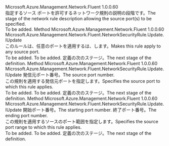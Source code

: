 <Type Name="IWithSourcePort" FullName="Microsoft.Azure.Management.Network.Fluent.NetworkSecurityRule.Update.IWithSourcePort">
  <TypeSignature Language="C#" Value="public interface IWithSourcePort" />
  <TypeSignature Language="ILAsm" Value=".class public interface auto ansi abstract IWithSourcePort" />
  <TypeSignature Language="DocId" Value="T:Microsoft.Azure.Management.Network.Fluent.NetworkSecurityRule.Update.IWithSourcePort" />
  <TypeSignature Language="VB.NET" Value="Public Interface IWithSourcePort" />
  <TypeSignature Language="F#" Value="type IWithSourcePort = interface" />
  <AssemblyInfo>
    <AssemblyName>Microsoft.Azure.Management.Network.Fluent</AssemblyName>
    <AssemblyVersion>1.0.0.60</AssemblyVersion>
  </AssemblyInfo>
  <Interfaces />
  <Docs>
    <summary>
            <span data-ttu-id="ab966-101">指定するソース ポートを許可するネットワーク規則の説明の段階です。</span><span class="sxs-lookup"><span data-stu-id="ab966-101">The stage of the network rule description allowing the source port(s) to be specified.</span></span>
            </summary>
    <remarks>To be added.</remarks>
  </Docs>
  <Members>
    <Member MemberName="FromAnyPort">
      <MemberSignature Language="C#" Value="public Microsoft.Azure.Management.Network.Fluent.NetworkSecurityRule.Update.IUpdate FromAnyPort ();" />
      <MemberSignature Language="ILAsm" Value=".method public hidebysig newslot virtual instance class Microsoft.Azure.Management.Network.Fluent.NetworkSecurityRule.Update.IUpdate FromAnyPort() cil managed" />
      <MemberSignature Language="DocId" Value="M:Microsoft.Azure.Management.Network.Fluent.NetworkSecurityRule.Update.IWithSourcePort.FromAnyPort" />
      <MemberSignature Language="VB.NET" Value="Public Function FromAnyPort () As IUpdate" />
      <MemberSignature Language="F#" Value="abstract member FromAnyPort : unit -&gt; Microsoft.Azure.Management.Network.Fluent.NetworkSecurityRule.Update.IUpdate" Usage="iWithSourcePort.FromAnyPort " />
      <MemberType>Method</MemberType>
      <AssemblyInfo>
        <AssemblyName>Microsoft.Azure.Management.Network.Fluent</AssemblyName>
        <AssemblyVersion>1.0.0.60</AssemblyVersion>
      </AssemblyInfo>
      <ReturnValue>
        <ReturnType>Microsoft.Azure.Management.Network.Fluent.NetworkSecurityRule.Update.IUpdate</ReturnType>
      </ReturnValue>
      <Parameters />
      <Docs>
        <summary>
            <span data-ttu-id="ab966-102">このルールは、任意のポートを適用するは、します。</span><span class="sxs-lookup"><span data-stu-id="ab966-102">Makes this rule apply to any source port.</span></span>
            </summary>
        <returns>To be added.</returns>
        <remarks>To be added.</remarks>
        <return><span data-ttu-id="ab966-103">定義の次のステージ。</span><span class="sxs-lookup"><span data-stu-id="ab966-103">The next stage of the definition.</span></span></return>
      </Docs>
    </Member>
    <Member MemberName="FromPort">
      <MemberSignature Language="C#" Value="public Microsoft.Azure.Management.Network.Fluent.NetworkSecurityRule.Update.IUpdate FromPort (int port);" />
      <MemberSignature Language="ILAsm" Value=".method public hidebysig newslot virtual instance class Microsoft.Azure.Management.Network.Fluent.NetworkSecurityRule.Update.IUpdate FromPort(int32 port) cil managed" />
      <MemberSignature Language="DocId" Value="M:Microsoft.Azure.Management.Network.Fluent.NetworkSecurityRule.Update.IWithSourcePort.FromPort(System.Int32)" />
      <MemberSignature Language="VB.NET" Value="Public Function FromPort (port As Integer) As IUpdate" />
      <MemberSignature Language="F#" Value="abstract member FromPort : int -&gt; Microsoft.Azure.Management.Network.Fluent.NetworkSecurityRule.Update.IUpdate" Usage="iWithSourcePort.FromPort port" />
      <MemberType>Method</MemberType>
      <AssemblyInfo>
        <AssemblyName>Microsoft.Azure.Management.Network.Fluent</AssemblyName>
        <AssemblyVersion>1.0.0.60</AssemblyVersion>
      </AssemblyInfo>
      <ReturnValue>
        <ReturnType>Microsoft.Azure.Management.Network.Fluent.NetworkSecurityRule.Update.IUpdate</ReturnType>
      </ReturnValue>
      <Parameters>
        <Parameter Name="port" Type="System.Int32" />
      </Parameters>
      <Docs>
        <param name="port"><span data-ttu-id="ab966-104">発信元ポート番号。</span><span class="sxs-lookup"><span data-stu-id="ab966-104">The source port number.</span></span></param>
        <summary>
            <span data-ttu-id="ab966-105">この規則を適用する発信元ポートを指定します。</span><span class="sxs-lookup"><span data-stu-id="ab966-105">Specifies the source port to which this rule applies.</span></span>
            </summary>
        <returns>To be added.</returns>
        <remarks>To be added.</remarks>
        <return><span data-ttu-id="ab966-106">定義の次のステージ。</span><span class="sxs-lookup"><span data-stu-id="ab966-106">The next stage of the definition.</span></span></return>
      </Docs>
    </Member>
    <Member MemberName="FromPortRange">
      <MemberSignature Language="C#" Value="public Microsoft.Azure.Management.Network.Fluent.NetworkSecurityRule.Update.IUpdate FromPortRange (int from, int to);" />
      <MemberSignature Language="ILAsm" Value=".method public hidebysig newslot virtual instance class Microsoft.Azure.Management.Network.Fluent.NetworkSecurityRule.Update.IUpdate FromPortRange(int32 from, int32 to) cil managed" />
      <MemberSignature Language="DocId" Value="M:Microsoft.Azure.Management.Network.Fluent.NetworkSecurityRule.Update.IWithSourcePort.FromPortRange(System.Int32,System.Int32)" />
      <MemberSignature Language="VB.NET" Value="Public Function FromPortRange (from As Integer, to As Integer) As IUpdate" />
      <MemberSignature Language="F#" Value="abstract member FromPortRange : int * int -&gt; Microsoft.Azure.Management.Network.Fluent.NetworkSecurityRule.Update.IUpdate" Usage="iWithSourcePort.FromPortRange (from, to)" />
      <MemberType>Method</MemberType>
      <AssemblyInfo>
        <AssemblyName>Microsoft.Azure.Management.Network.Fluent</AssemblyName>
        <AssemblyVersion>1.0.0.60</AssemblyVersion>
      </AssemblyInfo>
      <ReturnValue>
        <ReturnType>Microsoft.Azure.Management.Network.Fluent.NetworkSecurityRule.Update.IUpdate</ReturnType>
      </ReturnValue>
      <Parameters>
        <Parameter Name="from" Type="System.Int32" />
        <Parameter Name="to" Type="System.Int32" />
      </Parameters>
      <Docs>
        <param name="from"><span data-ttu-id="ab966-107">開始ポート番号。</span><span class="sxs-lookup"><span data-stu-id="ab966-107">The starting port number.</span></span></param>
        <param name="to"><span data-ttu-id="ab966-108">終了ポート番号。</span><span class="sxs-lookup"><span data-stu-id="ab966-108">The ending port number.</span></span></param>
        <summary>
            <span data-ttu-id="ab966-109">この規則を適用するソースのポート範囲を指定します。</span><span class="sxs-lookup"><span data-stu-id="ab966-109">Specifies the source port range to which this rule applies.</span></span>
            </summary>
        <returns>To be added.</returns>
        <remarks>To be added.</remarks>
        <return><span data-ttu-id="ab966-110">定義の次のステージ。</span><span class="sxs-lookup"><span data-stu-id="ab966-110">The next stage of the definition.</span></span></return>
      </Docs>
    </Member>
  </Members>
</Type>